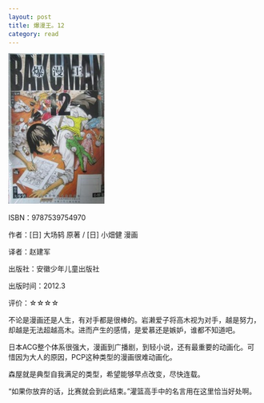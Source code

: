 ```yaml
---
layout: post
title: 爆漫王。12
category: read
---
```

<img class="cover" alt="9787539754970" src="/images/2012/12/9787539754970-192x300.jpg" width="192" height="300" />

ISBN：9787539754970

作者：[日] 大场鸫 原著 / [日] 小畑健 漫画

译者：赵建军

出版社：安徽少年儿童出版社

出版时间：2012.3

评价：☆☆☆☆

不论是漫画还是人生，有对手都是很棒的。岩濑爱子将高木视为对手，越是努力，却越是无法超越高木。进而产生的感情，是爱慕还是嫉妒，谁都不知道吧。

日本ACG整个体系很强大，漫画到广播剧，到轻小说，还有最重要的动画化。可惜因为大人的原因，PCP这种类型的漫画很难动画化。

森屋就是典型自我满足的类型，希望能够早点改变，尽快连载。

“如果你放弃的话，比赛就会到此结束。”灌篮高手中的名言用在这里恰当好处啊。
